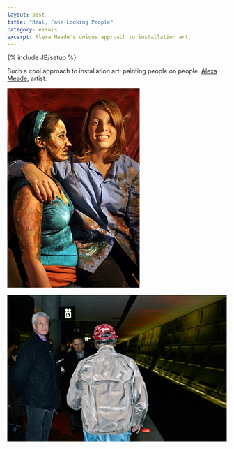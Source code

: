```yaml
---
layout: post
title: "Real, Fake-Looking People"
category: essais
excerpt: Alexa Meade's unique approach to installation art.     
---
```

{% include JB/setup %}

Such a cool approach to installation art: painting people on people.
[Alexa Meade](http://www.alexameade.com), artist.

![Alexa Meade Installation 1](/assets/images/alexa-meade-1.png)  

![Alexa Meade Installation 2](/assets/images/alexa-meade-2.png)  